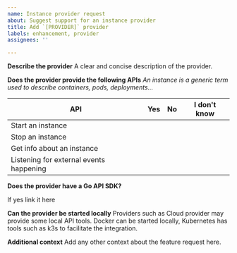 ```yaml
---
name: Instance provider request
about: Suggest support for an instance provider
title: Add `[PROVIDER]` provider
labels: enhancement, provider
assignees: ''

---
```


**Describe the provider**
A clear and concise description of the provider.

**Does the provider provide the following APIs**
*An instance is a generic term used to describe containers, pods, deployments...*

| API | Yes | No | I don't know |
| ---- | ---- | --- | -----------|
| Start an instance | | |
| Stop an instance | | |
| Get info about an instance | | |
| Listening for external events happening  |||

**Does the provider have a Go API SDK?**

If yes link it here

**Can the provider be started locally**
Providers such as Cloud provider may provide some local API tools.
Docker can be started locally, Kubernetes has tools such as k3s to facilitate the integration.

**Additional context**
Add any other context about the feature request here.
